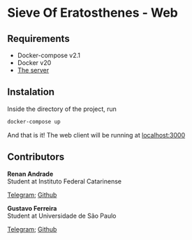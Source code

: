 # Sieve Of Eratosthenes - Web

## Requirements

- Docker-compose v2.1
- Docker v20
- [The server](https://github.com/RenanFelipeAndrade/sieve-of-eratosthenes-server.git)

## Instalation

Inside the directory of the project, run

```bash
docker-compose up
```

And that is it! The web client will be running at [localhost:3000](http://localhost:3000)

## Contributors

<div>
<strong>Renan Andrade</strong>
<br />
Student at Instituto Federal Catarinense
<br />

[Telegram](https://t.me/renanandrad); [Github](https://github.com/RenanFelipeAndrade)

</div>

<div>
<strong>Gustavo Ferreira</strong>
<br />
Student at Universidade de São Paulo
<br />

[Telegram](https://t.me/gusferreira1203); [Github](https://github.com/gusferreira1203)

</div>
